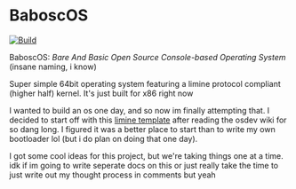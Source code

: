 # BaboscOS

[![Build](https://github.com/jwt2706/BaboscOS/actions/workflows/build.yml/badge.svg)](https://github.com/jwt2706/BaboscOS/actions/workflows/build.yml)

BaboscOS: <i>Bare And Basic Open Source Console-based Operating System</i> (insane naming, i know)

Super simple 64bit operating system featuring a limine protocol compliant (higher half) kernel. It's just built for x86 right now

I wanted to build an os one day, and so now im finally attempting that. I decided to start off with this [limine template](https://github.com/limine-bootloader/limine-c-template) after reading the osdev wiki for so dang long. I figured it was a better place to start than to write my own bootloader lol (but i do plan on doing that one day).

I got some cool ideas for this project, but we're taking things one at a time. idk if im going to write seperate docs on this or just really take the time to just write out my thought process in comments but yeah
